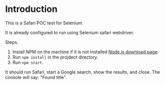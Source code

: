 # Introduction

This is a Safari POC test for Selenium.

It is already configured to run using Selenium safari webdriver.

Steps.

1. Install NPM on the machine if it is not installed [Node.js download page](https://nodejs.org/en/download/).
2. Run `npm install` in the projdect directory.
3. Run `npm start`.

It should run Safari, start a Google search, show the results, and close. The console will say: "Found title".
